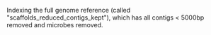 Indexing the full genome reference (called "scaffolds_reduced_contigs_kept"), which has all contigs < 5000bp removed and microbes removed.
